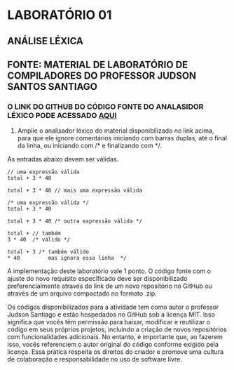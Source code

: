# LABORATÓRIO 01

## ANÁLISE LÉXICA
## FONTE: MATERIAL DE LABORATÓRIO DE COMPILADORES DO PROFESSOR JUDSON SANTOS SANTIAGO

### O LINK DO GITHUB DO CÓDIGO FONTE DO ANALASIDOR LÉXICO PODE ACESSADO [AQUI](https://github.com/JudsonSS/Compiladores/tree/2e1b81ba859e18e938ea149d1cef2edea04dde36/Labs/Lab06)

1. Amplie o analisador léxico do material disponibilizado no link acima, para que ele
ignore comentários iniciando com barras duplas, até o final da linha, ou iniciando
com /* e finalizando com */.

As entradas abaixo devem ser válidas.

```
// uma expressão válida
total + 3 * 40
```

```
total + 3 * 40 // mais uma expressão válida
```

```
/* uma expressão válida */
total + 3 * 40 
```

```
total + 3 * 40 /* outra expressão válida */
```

```
total + // também
3 * 40  /* válido */
```

```
total + 3 /* também válido
* 40         mas ignora essa linha  */
```


A implementação deste laboratório vale 1 ponto. O código fonte com o ajuste do novo requisito especificado deve ser disponibilizado preferencialmente através do link de um novo repositório no GitHub ou através de um arquivo compactado no formato .zip.

Os códigos disponibilizados para a atividade tem como autor o professor Judson Santiago
e estão hospedados no GitHub sob a licença MIT. Isso significa que vocês têm permissão
para baixar, modificar e reutilizar o código em seus próprios projetos, incluindo a criação
de novos repositórios com funcionalidades adicionais. No entanto, é importante que, ao
fazerem isso, vocês referenciem o autor original do código conforme exigido pela licença.
Essa prática respeita os direitos do criador e promove uma cultura de colaboração e
responsabilidade no uso de software livre.
